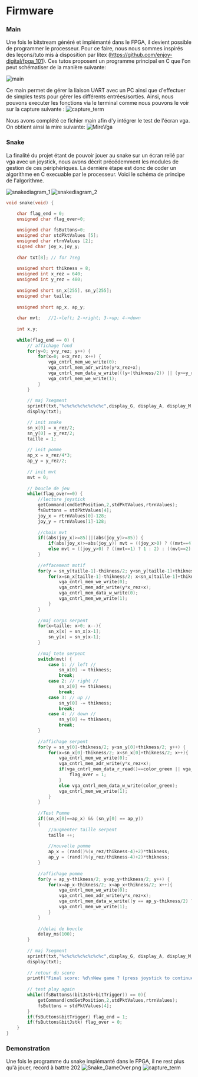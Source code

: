 # Firmware

### Main
Une fois le bitstream généré et implémanté dans le FPGA, il devient possible de programmer le processeur.
Pour ce faire, nous nous sommes inspirés des leçons/tuto mis à disposition par litex (https://github.com/enjoy-digital/fpga_101). Ces tutos proposent un programme principal en C que l'on peut schématiser de la manière suivante:

![main](./Images/main.png)

Ce main permet de gérer la liaison UART avec un PC ainsi que d'effectuer de simples tests pour gérer les différents entrées/sorties. Ainsi, nous pouvons executer les fonctions via le terminal comme nous pouvons le voir sur la capture suivante :
![capture_term](./Images/capture_term.png)

Nous avons complété ce fichier main afin d'y intégrer le test de l'écran vga. On obtient ainsi la mire suivante:
![MireVga](./Images/MireVga.png)


### Snake
La finalité du projet étant de pouvoir jouer au snake sur un écran relié par vga avec un joystick, nous avons décrit précédemment les modules de gestion de ces périphériques. La dernière étape est donc de coder un algorithme en C execuable par le processeur.
Voici le schéma de principe de l'algorithme.

![snakediagram_1](./Images/snakediagram_1.png)
![snakediagram_2](./Images/snakediagram_2.png)

```c
void snake(void) {

	char flag_end = 0;
	unsigned char flag_over=0;
	
	unsigned char fsButtons=0;
	unsigned char stdPktValues [5];
	unsigned char rtrnValues [2];
	signed char joy_x,joy_y;
	
	char txt[8]; // for 7seg
	
	unsigned short thikness = 8;
	unsigned int x_rez = 640;
	unsigned int y_rez = 480;
	
	unsigned short sn_x[255], sn_y[255];
	unsigned char taille;
	
	unsigned short ap_x, ap_y;
	
	char mvt;	//1->left; 2->right; 3->up; 4->down
	
	int x,y;
	
	while(flag_end == 0) {
		// affichage fond
		for(y=0; y<y_rez; y++) {
			for(x=0; x<x_rez; x++) {
				vga_cntrl_mem_we_write(0);
				vga_cntrl_mem_adr_write(y*x_rez+x);
				vga_cntrl_mem_data_w_write(((y<(thikness/2)) || (y>=y_rez-thikness/2) || (x<(thikness/2)) || (x>=x_rez-thikness/2)) ? color_white : 0);
				vga_cntrl_mem_we_write(1);
			}
		}
		
		// maj 7segment
		sprintf(txt,"%c%c%c%c%c%c%c%c",display_G, display_A, display_M, display_E, 0, display_O, display_N, 0);
		display(txt);

		// init snake
		sn_x[0] = x_rez/2;
		sn_y[0] = y_rez/2;
		taille = 1;
	
		// init pomme
		ap_x = x_rez/4*3;
		ap_y = y_rez/2;
		
		// init mvt
		mvt = 0; 
		
		// boucle de jeu
		while(flag_over==0) {
			//lecture joystick
			getCommand(cmdGetPosition,2,stdPktValues,rtrnValues);
			fsButtons = stdPktValues[4];
			joy_x = rtrnValues[0]-128;
			joy_y = rtrnValues[1]-128;
	
			//choix mvt
			if((abs(joy_x)>=85)||(abs(joy_y)>=85)) {
				if(abs(joy_x)>=abs(joy_y)) mvt = ((joy_x>0) ? ((mvt==4) ? 4 : 3) : ((mvt==3) ? 3 : 4));
				else mvt = ((joy_y>0) ? ((mvt==1) ? 1 : 2) : ((mvt==2) ? 2 : 1));
			}
		
			//effacement motif
			for(y = sn_y[taille-1]-thikness/2; y<sn_y[taille-1]+thikness/2; y++) {
				for(x=sn_x[taille-1]-thikness/2; x<sn_x[taille-1]+thikness/2; x++){
					vga_cntrl_mem_we_write(0);
					vga_cntrl_mem_adr_write(y*x_rez+x);
					vga_cntrl_mem_data_w_write(0);
					vga_cntrl_mem_we_write(1);
				}
			}
		
			//maj corps serpent
			for(x=taille; x>0; x--){
				sn_x[x] = sn_x[x-1];
				sn_y[x] = sn_y[x-1];
			}
		
			//maj tete serpent
			switch(mvt) {
				case 1: // left //
					sn_x[0] -= thikness;
					break;
				case 2: // right //
					sn_x[0] += thikness;
					break;
				case 3: // up //
					sn_y[0] -= thikness;
					break;
				case 4: // down //
					sn_y[0] += thikness;
					break;
			}
		
			//affichage serpent
			for(y = sn_y[0]-thikness/2; y<sn_y[0]+thikness/2; y++) {
				for(x=sn_x[0]-thikness/2; x<sn_x[0]+thikness/2; x++){
					vga_cntrl_mem_we_write(0);
					vga_cntrl_mem_adr_write(y*x_rez+x);
					if(vga_cntrl_mem_data_r_read()==color_green || vga_cntrl_mem_data_r_read()==color_white){
						flag_over = 1;
					}
					else vga_cntrl_mem_data_w_write(color_green);
					vga_cntrl_mem_we_write(1);
				}
			}
		
			//Test Pomme
			if((sn_x[0]==ap_x) && (sn_y[0] == ap_y))
			{
				//augmenter taille serpent
				taille ++;
			
				//nouvelle pomme
				ap_x = (rand()%(x_rez/thikness-4)+2)*thikness;
				ap_y = (rand()%(y_rez/thikness-4)+2)*thikness; 
			}
		
			//affichage pomme
			for(y = ap_y-thikness/2; y<ap_y+thikness/2; y++) {
				for(x=ap_x-thikness/2; x<ap_x+thikness/2; x++){
					vga_cntrl_mem_we_write(0);
					vga_cntrl_mem_adr_write(y*x_rez+x);
					vga_cntrl_mem_data_w_write((y == ap_y-thikness/2) ? ((x < ap_x) ? color_black : color_bright_green) : color_red);
					vga_cntrl_mem_we_write(1);
				}
			}
		
			//delai de boucle
			delay_ms(100);
		}
	
		// maj 7segment
		sprintf(txt,"%c%c%c%c%c%c%c%c",display_G, display_A, display_M, display_E, display_O, display_V, display_E, display_R);
		display(txt);
	
		// retour du score
		printf("Final score: %d\nNew game ? (press joystick to continue or trigger to stop)\n", taille-1);
		
		// test play again
		while((fsButtons&(bitJstk+bitTrigger)) == 0){
			getCommand(cmdGetPosition,2,stdPktValues,rtrnValues);
			fsButtons = stdPktValues[4];
		}
		if(fsButtons&bitTrigger) flag_end = 1;
		if(fsButtons&bitJstk) flag_over = 0;
	}
}
```

### Demonstration
Une fois le programme du snake implémanté dans le FPGA, il ne rest plus qu'à jouer, record à battre 202
![Snake_GameOver.png](./Images/Snake_GameOver.png)
![capture_term](./Images/capture_term.png)
